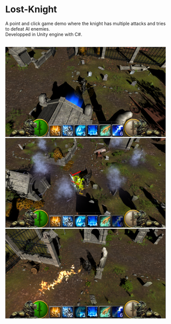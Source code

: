 # Lost-Knight
A point and click game demo where the knight has multiple attacks and tries to defeat AI enemies.
</br>
Developped in Unity engine with C#.
</br>
</br>

<img src="./screenshots/1.png"/>
</br>
<img src="./screenshots/2.png"/>
</br>
<img src="./screenshots/3.png"/>
